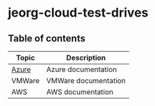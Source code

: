# jeorg-cloud-test-drives

## Table of contents

|Topic|Description|
|---|---|
|[Azure](./azure/index.md)|Azure documentation|
|VMWare|VMWare documentation|
|AWS|AWS documentation|